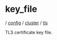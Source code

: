 # key_file

/ [config](/ref/config/index.md) / [cluster](/ref/config/config/cluster/index.md) / [tls](/ref/config/config/cluster/tls/index.md)

TLS certificate key file.

